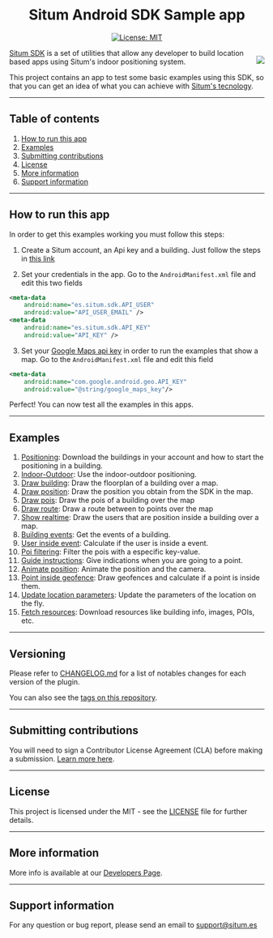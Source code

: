 <div style="text-align:center">

# Situm Android SDK Sample app
[![License: MIT](https://img.shields.io/github/license/situmtech/situm-android-getting-started?color=blue&label=License)](https://opensource.org/licenses/MIT)

</div>
<div style="float:right; margin-left: 1rem;">

[![](https://situm.com/wp-content/themes/situm/img/logo-situm.svg)](https://www.situm.es)
</div>

[Situm SDK](https://situm.com/docs/01-introduction/) is a set of utilities that allow any developer to build location based apps using Situm's indoor positioning system. 

This project contains an app to test some basic examples using this SDK, so that you can get an idea of what you can achieve with [Situm's tecnology](https://situm.com/en/).

---
## Table of contents
1. [How to run this app](#how-to-run-this-app)
2. [Examples](#examples)
3. [Submitting contributions](#submitting-contributions)
4. [License](#license)
5. [More information](#more-information)
6. [Support information](#support-information)

---
## How to run this app

In order to get this examples working you must follow this steps:

1. Create a Situm account, an Api key and a building. Just follow the steps in [this link](https://situm.com/docs/01-introduction/#3-toc-title)

2. Set your credentials in the app. Go to the `AndroidManifest.xml` file and edit this two fields

``` xml
<meta-data
    android:name="es.situm.sdk.API_USER"
    android:value="API_USER_EMAIL" />
<meta-data
    android:name="es.situm.sdk.API_KEY"
    android:value="API_KEY" />
```

3. Set your [Google Maps api key](https://developers.google.com/maps/documentation/android-sdk/get-api-key) in order to run the examples that show a map. Go to the `AndroidManifest.xml` file and edit this field

``` xml
<meta-data 
    android:name="com.google.android.geo.API_KEY"
    android:value="@string/google_maps_key"/>
```

Perfect! You can now test all the examples in this apps.

---

## Examples

1. [Positioning](https://github.com/situmtech/situm-android-getting-started/blob/master/app/src/main/java/es/situm/gettingstarted/positioning): Download the buildings in your account and how to start the positioning in a building.
2. [Indoor-Outdoor](https://github.com/situmtech/situm-android-getting-started/tree/master/app/src/main/java/es/situm/gettingstarted/indooroutdoor): Use the indoor-outdoor positioning.
3. [Draw building](https://github.com/situmtech/situm-android-getting-started/tree/master/app/src/main/java/es/situm/gettingstarted/drawbuilding): Draw the floorplan of a building over a map.
4. [Draw position](https://github.com/situmtech/situm-android-getting-started/tree/master/app/src/main/java/es/situm/gettingstarted/drawposition): Draw the position you obtain from the SDK in the map.
5. [Draw pois](https://github.com/situmtech/situm-android-getting-started/tree/master/app/src/main/java/es/situm/gettingstarted/drawpois): Draw the pois of a building over the map
6. [Draw route](https://github.com/situmtech/situm-android-getting-started/tree/master/app/src/main/java/es/situm/gettingstarted/drawroute): Draw a route between to points over the map
7. [Show realtime](https://github.com/situmtech/situm-android-getting-started/tree/master/app/src/main/java/es/situm/gettingstarted/realtime): Draw the users that are position inside a building over a map.
8. [Building events](https://github.com/situmtech/situm-android-getting-started/tree/master/app/src/main/java/es/situm/gettingstarted/buildingevents): Get the events of a building.
9. [User inside event](https://github.com/situmtech/situm-android-getting-started/tree/master/app/src/main/java/es/situm/gettingstarted/userinsideevent): Calculate if the user is inside a event.
10. [Poi filtering](https://github.com/situmtech/situm-android-getting-started/tree/master/app/src/main/java/es/situm/gettingstarted/poifiltering): Filter the pois with a especific key-value.
11. [Guide instructions](https://github.com/situmtech/situm-android-getting-started/tree/master/app/src/main/java/es/situm/gettingstarted/guideinstructions): Give indications when you are going to a point.
12. [Animate position](https://github.com/situmtech/situm-android-getting-started/tree/master/app/src/main/java/es/situm/gettingstarted/animateposition): Animate the position and the camera.
13. [Point inside geofence](https://github.com/situmtech/situm-android-getting-started/tree/master/app/src/main/java/es/situm/gettingstarted/pointinsidegeofence): Draw geofences and calculate if a point is inside them.
14. [Update location parameters](https://github.com/situmtech/situm-android-getting-started/tree/master/app/src/main/java/es/situm/gettingstarted/updatelocationparams): Update the parameters of the location on the fly.
15. [Fetch resources](https://github.com/situmtech/situm-android-getting-started/tree/master/app/src/main/java/es/situm/gettingstarted/fetchresources): Download resources like building info, images, POIs, etc.

---
## Versioning

Please refer to [CHANGELOG.md](./CHANGELOG.md) for a list of notables changes for each version of the plugin.

You can also see the [tags on this repository](https://github.com/situmtech/situm-android-getting-started/tags).

---

## Submitting contributions

You will need to sign a Contributor License Agreement (CLA) before making a submission. [Learn more here](https://situm.com/contributions/). 

---
## License
This project is licensed under the MIT - see the [LICENSE](./LICENSE) file for further details.

---

## More information

More info is available at our [Developers Page](https://situm.com/docs/01-introduction/).

---

## Support information

For any question or bug report, please send an email to [support@situm.es](mailto:support@situm.es)